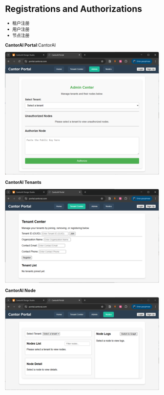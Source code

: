 # Registrations and Authorizations

- 租户注册
- 用户注册
- 节点注册

**CantorAI Portal**:CantorAI

![image-20250410162426942](images/authorization.png)

**CantorAI Tenants**

![image-20250410162216490](images/tenant-center.png)

**CantorAI Node**

![image-20250410162710355](images/nodes.png)

### 